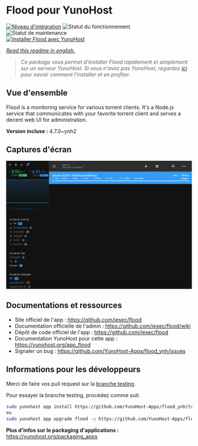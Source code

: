 <!--
N.B.: This README was automatically generated by https://github.com/YunoHost/apps/tree/master/tools/README-generator
It shall NOT be edited by hand.
-->

# Flood pour YunoHost

[![Niveau d'intégration](https://dash.yunohost.org/integration/flood.svg)](https://dash.yunohost.org/appci/app/flood) ![Statut du fonctionnement](https://ci-apps.yunohost.org/ci/badges/flood.status.svg) ![Statut de maintenance](https://ci-apps.yunohost.org/ci/badges/flood.maintain.svg)  
[![Installer Flood avec YunoHost](https://install-app.yunohost.org/install-with-yunohost.svg)](https://install-app.yunohost.org/?app=flood)

*[Read this readme in english.](./README.md)*

> *Ce package vous permet d'installer Flood rapidement et simplement sur un serveur YunoHost.
Si vous n'avez pas YunoHost, regardez [ici](https://yunohost.org/#/install) pour savoir comment l'installer et en profiter.*

## Vue d'ensemble

Flood is a monitoring service for various torrent clients. It's a Node.js service that communicates with your favorite torrent client and serves a decent web UI for administration.

**Version incluse :** 4.7.0~ynh2

## Captures d'écran

![Capture d'écran de Flood](./doc/screenshots/screenshot.png)

## Documentations et ressources

* Site officiel de l'app : <https://github.com/jesec/flood>
* Documentation officielle de l'admin : <https://github.com/jesec/flood/wiki>
* Dépôt de code officiel de l'app : <https://github.com/jesec/flood>
* Documentation YunoHost pour cette app : <https://yunohost.org/app_flood>
* Signaler un bug : <https://github.com/YunoHost-Apps/flood_ynh/issues>

## Informations pour les développeurs

Merci de faire vos pull request sur la [branche testing](https://github.com/YunoHost-Apps/flood_ynh/tree/testing).

Pour essayer la branche testing, procédez comme suit.

``` bash
sudo yunohost app install https://github.com/YunoHost-Apps/flood_ynh/tree/testing --debug
ou
sudo yunohost app upgrade flood -u https://github.com/YunoHost-Apps/flood_ynh/tree/testing --debug
```

**Plus d'infos sur le packaging d'applications :** <https://yunohost.org/packaging_apps>
